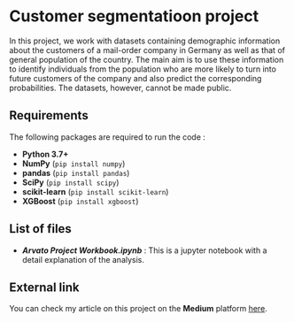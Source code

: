 # Customer segmentatioon project

In this project, we work with datasets containing demographic information about the customers of a mail-order company in Germany as well as that of general population of the country. The main aim is to use these information to identify individuals from the population who are more likely to turn into future customers of the company and also predict the corresponding probabilities. The datasets, however, cannot be made public.

## Requirements

The following packages are required to run the code :
- **Python 3.7+**
- **NumPy** (`pip install numpy`)
- **pandas** (`pip install pandas`)
- **SciPy** (`pip install scipy`)
- **scikit-learn** (`pip install scikit-learn`)
- **XGBoost** (`pip install xgboost`)

## List of files

- _**Arvato Project Workbook.ipynb**_ : This is a jupyter notebook with a detail explanation of the analysis.

## External link

You can check my article on this project on the **Medium** platform [here](https://medium.com/@nabanita.rimpi/identifying-customers-using-data-7b5cf626a301?sk=2ed96c8502e77a36cf7c568c5b6e019e).
